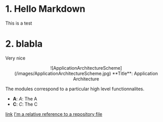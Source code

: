 <div class="page-break"></div>

# 1. Hello Markdown
This is a test

# 2. blabla
Very nice

<center>
![ApplicationArchitectureScheme](/images/ApplicationArchitectureScheme.jpg)  
**Title**: Application Architecture
</center>  

The modules correspond to a particular high level functionnalites.

* **A**: *A*: The A
* **C**: *C*: The C

[link](http://example.com)
[I'm a relative reference to a repository file](test2.md)
